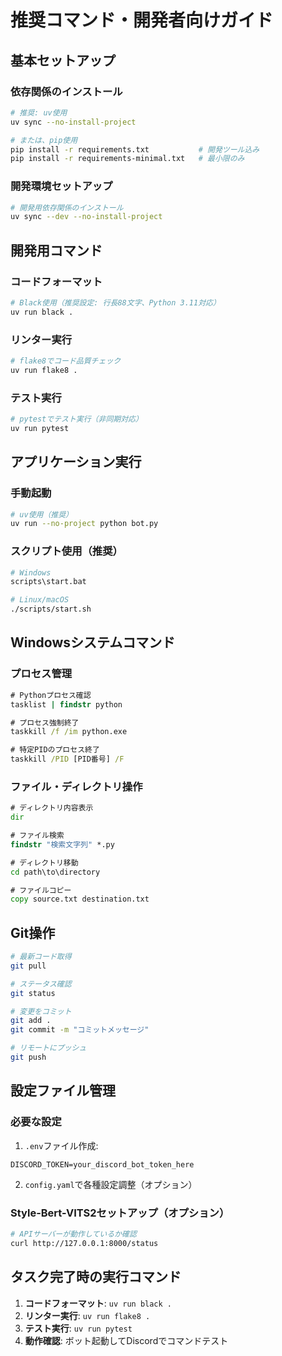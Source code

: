 # 推奨コマンド・開発者向けガイド

## 基本セットアップ

### 依存関係のインストール
```bash
# 推奨: uv使用
uv sync --no-install-project

# または、pip使用
pip install -r requirements.txt           # 開発ツール込み
pip install -r requirements-minimal.txt   # 最小限のみ
```

### 開発環境セットアップ
```bash
# 開発用依存関係のインストール
uv sync --dev --no-install-project
```

## 開発用コマンド

### コードフォーマット
```bash
# Black使用（推奨設定: 行長88文字、Python 3.11対応）
uv run black .
```

### リンター実行
```bash
# flake8でコード品質チェック
uv run flake8 .
```

### テスト実行
```bash
# pytestでテスト実行（非同期対応）
uv run pytest
```

## アプリケーション実行

### 手動起動
```bash
# uv使用（推奨）
uv run --no-project python bot.py
```

### スクリプト使用（推奨）
```bash
# Windows
scripts\start.bat

# Linux/macOS
./scripts/start.sh
```

## Windowsシステムコマンド

### プロセス管理
```cmd
# Pythonプロセス確認
tasklist | findstr python

# プロセス強制終了
taskkill /f /im python.exe

# 特定PIDのプロセス終了
taskkill /PID [PID番号] /F
```

### ファイル・ディレクトリ操作
```cmd
# ディレクトリ内容表示
dir

# ファイル検索
findstr "検索文字列" *.py

# ディレクトリ移動
cd path\to\directory

# ファイルコピー
copy source.txt destination.txt
```

## Git操作
```bash
# 最新コード取得
git pull

# ステータス確認
git status

# 変更をコミット
git add .
git commit -m "コミットメッセージ"

# リモートにプッシュ
git push
```

## 設定ファイル管理

### 必要な設定
1. `.env`ファイル作成:
```env
DISCORD_TOKEN=your_discord_bot_token_here
```

2. `config.yaml`で各種設定調整（オプション）

### Style-Bert-VITS2セットアップ（オプション）
```bash
# APIサーバーが動作しているか確認
curl http://127.0.0.1:8000/status
```

## タスク完了時の実行コマンド
1. **コードフォーマット**: `uv run black .`
2. **リンター実行**: `uv run flake8 .` 
3. **テスト実行**: `uv run pytest`
4. **動作確認**: ボット起動してDiscordでコマンドテスト